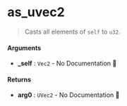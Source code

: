 # as\_uvec2

>  Casts all elements of `self` to `u32`.

#### Arguments

- **\_self** : `Vec2` \- No Documentation 🚧

#### Returns

- **arg0** : `UVec2` \- No Documentation 🚧